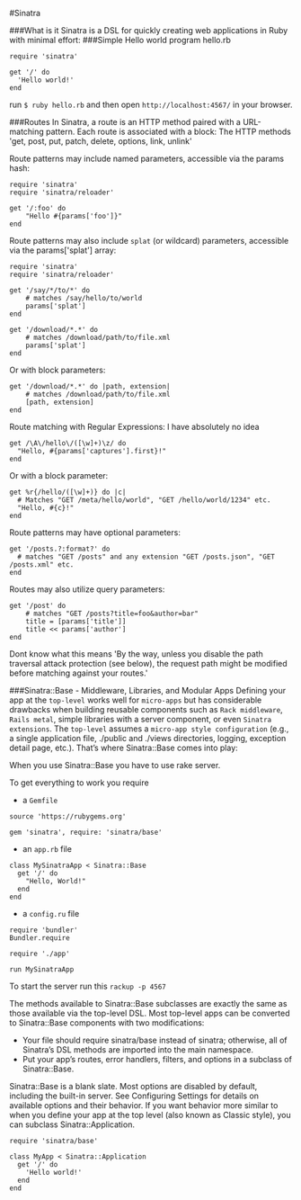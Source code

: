 #Sinatra

###What is it
Sinatra is a DSL for quickly creating web applications in Ruby with minimal effort:
###Simple Hello world program 
hello.rb

```
require 'sinatra'

get '/' do
  'Hello world!'
end
```

run `$ ruby hello.rb` and then open `http://localhost:4567/` in your browser.

###Routes
In Sinatra, a route is an HTTP method paired with a URL-matching pattern. Each route is associated with a block: The HTTP methods 'get, post, put, patch, delete, options, link, unlink'

Route patterns may include named parameters, accessible via the params hash:

```
require 'sinatra'
require 'sinatra/reloader'

get '/:foo' do
    "Hello #{params['foo']}"
end
```
Route patterns may also include `splat` (or wildcard) parameters, accessible via the params['splat'] array:

```
require 'sinatra'
require 'sinatra/reloader'

get '/say/*/to/*' do
    # matches /say/hello/to/world
    params['splat']
end

get '/download/*.*' do
    # matches /download/path/to/file.xml
    params['splat']
end 
```
Or with block parameters:
```
get '/download/*.*' do |path, extension|
    # matches /download/path/to/file.xml
    [path, extension]
end 
```

Route matching with Regular Expressions:
I have absolutely no idea
```
get /\A\/hello\/([\w]+)\z/ do
  "Hello, #{params['captures'].first}!"
end
```
Or with a block parameter:

```
get %r{/hello/([\w]+)} do |c|
  # Matches "GET /meta/hello/world", "GET /hello/world/1234" etc.
  "Hello, #{c}!"
end
```

Route patterns may have optional parameters:
```
get '/posts.?:format?' do
  # matches "GET /posts" and any extension "GET /posts.json", "GET /posts.xml" etc.
end
```

Routes may also utilize query parameters:
```
get '/post' do
    # matches "GET /posts?title=foo&author=bar"
    title = [params['title']]
    title << params['author']
end
```
Dont know what this means 'By the way, unless you disable the path traversal attack protection (see below), the request path might be modified before matching against your routes.'


###Sinatra::Base - Middleware, Libraries, and Modular Apps
Defining your app at the `top-level` works well for `micro-apps` but has considerable drawbacks when building reusable components such as `Rack middleware`, `Rails metal`, simple libraries with a server component, or even `Sinatra extensions`. The `top-level` assumes a `micro-app style configuration` (e.g., a single application file, ./public and ./views directories, logging, exception detail page, etc.). That’s where Sinatra::Base comes into play:

When you use Sinatra::Base you have to use rake server. 

To get everything to work you require 
* a `Gemfile`
```
source 'https://rubygems.org'

gem 'sinatra', require: 'sinatra/base'
```
* an `app.rb` file
```
class MySinatraApp < Sinatra::Base
  get '/' do
    "Hello, World!"
  end
end
```
* a `config.ru` file

```
require 'bundler'
Bundler.require

require './app'

run MySinatraApp
```

To start the server run this `rackup -p 4567`

The methods available to Sinatra::Base subclasses are exactly the same as those available via the top-level DSL.
Most top-level apps can be converted to Sinatra::Base components with two modifications:
* Your file should require sinatra/base instead of sinatra; otherwise, all of Sinatra’s DSL methods are imported into the main namespace.
* Put your app’s routes, error handlers, filters, and options in a subclass of Sinatra::Base.

Sinatra::Base is a blank slate. Most options are disabled by default, including the built-in server. See Configuring Settings for details on available options and their behavior. If you want behavior more similar to when you define your app at the top level (also known as Classic style), you can subclass Sinatra::Application.
```
require 'sinatra/base'

class MyApp < Sinatra::Application
  get '/' do
    'Hello world!'
  end
end
```




